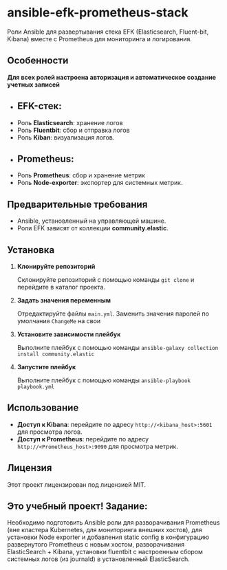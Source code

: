 # ansible-efk-prometheus-stack

Роли Ansible для развертывания стека EFK (Elasticsearch, Fluent-bit, Kibana) вместе с Prometheus для мониторинга и логирования.

## Особенности

**Для всех ролей настроена авторизация и автоматическое создание учетных записей**

- ## **EFK-стек**: 
 - Роль **Elasticsearch**: хранение логов
 - Роль **Fluentbit**: сбор и отправка логов
 - Роль **Kiban**: визуализация логов.
- ## **Prometheus**:
 - Роль **Prometheus**: сбор и хранение метрик
 - Роль **Node-exporter**: экспортер для системных метрик.

## Предварительные требования

- Ansible, установленный на управляющей машине.
- Роли EFK зависят от коллекции **community.elastic**.

## Установка

1. **Клонируйте репозиторий**
   
   Склонируйте репозиторий с помощью команды `git clone` и перейдите в каталог проекта.

2. **Задать значения переменным**
   
   Отредактируйте файлы `main.yml`.
   Заменить значения паролей по умолчания `ChangeMe` на свои
   
4. **Установите зависимости плейбук**
   
   Выполните плейбук с помощью команды `ansible-galaxy collection install community.elastic`

5. **Запустите плейбук**
   
   Выполните плейбук с помощью команды `ansible-playbook playbook.yml`

## Использование

- **Доступ к Kibana**: перейдите по адресу `http://<kibana_host>:5601` для просмотра логов.
- **Доступ к Prometheus**: перейдите по адресу `http://<Prometheus_host>:9090` для просмотра метрик.


## Лицензия

Этот проект лицензирован под лицензией MIT.

## Это учебный проект! Задание:

Необходимо подготовить Ansible роли для разворачивания Prometheus (вне кластера Kubernetes, для мониторинга внешних хостов), 
для установки Node exporter и добавления static config в конфигурацию развернутого Prometheus с новым хостом,
разворачивания ElasticSearch + Kibana, установки fluentbit с настроенным сбором системных логов (из journald) в установленный ElasticSearch. 



